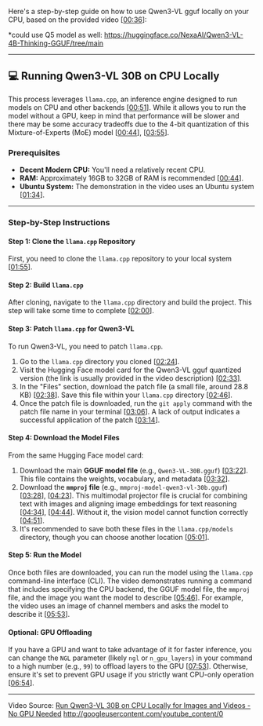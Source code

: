 Here's a step-by-step guide on how to use Qwen3-VL gguf locally on your CPU, based on the provided video [[00:36](http://www.youtube.com/watch?v=Uvcy8V6quok&t=36)]:

*could use Q5 model as well:
https://huggingface.co/NexaAI/Qwen3-VL-4B-Thinking-GGUF/tree/main


---

## 💻 Running Qwen3-VL 30B on CPU Locally

This process leverages `llama.cpp`, an inference engine designed to run models on CPU and other backends [[00:51](http://www.youtube.com/watch?v=Uvcy8V6quok&t=51)]. While it allows you to run the model without a GPU, keep in mind that performance will be slower and there may be some accuracy tradeoffs due to the 4-bit quantization of this Mixture-of-Experts (MoE) model [[00:44](http://www.youtube.com/watch?v=Uvcy8V6quok&t=44)], [[03:55](http://www.youtube.com/watch?v=Uvcy8V6quok&t=235)].

### Prerequisites
* **Decent Modern CPU:** You'll need a relatively recent CPU.
* **RAM:** Approximately 16GB to 32GB of RAM is recommended [[00:44](http://www.youtube.com/watch?v=Uvcy8V6quok&t=44)].
* **Ubuntu System:** The demonstration in the video uses an Ubuntu system [[01:34](http://www.youtube.com/watch?v=Uvcy8V6quok&t=94)].

---

### Step-by-Step Instructions

#### Step 1: Clone the `llama.cpp` Repository
First, you need to clone the `llama.cpp` repository to your local system [[01:55](http://www.youtube.com/watch?v=Uvcy8V6quok&t=115)].

#### Step 2: Build `llama.cpp`
After cloning, navigate to the `llama.cpp` directory and build the project. This step will take some time to complete [[02:00](http://www.youtube.com/watch?v=Uvcy8V6quok&t=120)].

#### Step 3: Patch `llama.cpp` for Qwen3-VL
To run Qwen3-VL, you need to patch `llama.cpp`.
1.  Go to the `llama.cpp` directory you cloned [[02:24](http://www.youtube.com/watch?v=Uvcy8V6quok&t=144)].
2.  Visit the Hugging Face model card for the Qwen3-VL gguf quantized version (the link is usually provided in the video description) [[02:33](http://www.youtube.com/watch?v=Uvcy8V6quok&t=153)].
3.  In the "Files" section, download the patch file (a small file, around 28.8 KB) [[02:38](http://www.youtube.com/watch?v=Uvcy8V6quok&t=158)]. Save this file within your `llama.cpp` directory [[02:46](http://www.youtube.com/watch?v=Uvcy8V6quok&t=166)].
4.  Once the patch file is downloaded, run the `git apply` command with the patch file name in your terminal [[03:06](http://www.youtube.com/watch?v=Uvcy8V6quok&t=186)]. A lack of output indicates a successful application of the patch [[03:14](http://www.youtube.com/watch?v=Uvcy8V6quok&t=194)].

#### Step 4: Download the Model Files
From the same Hugging Face model card:
1.  Download the main **GGUF model file** (e.g., `Qwen3-VL-30B.gguf`) [[03:22](http://www.youtube.com/watch?v=Uvcy8V6quok&t=202)]. This file contains the weights, vocabulary, and metadata [[03:32](http://www.youtube.com/watch?v=Uvcy8V6quok&t=212)].
2.  Download the **`mmproj` file** (e.g., `mmproj-model-qwen3-vl-30b.gguf`) [[03:28](http://www.youtube.com/watch?v=Uvcy8V6quok&t=208)], [[04:23](http://www.youtube.com/watch?v=Uvcy8V6quok&t=263)]. This multimodal projector file is crucial for combining text with images and aligning image embeddings for text reasoning [[04:34](http://www.youtube.com/watch?v=Uvcy8V6quok&t=274)], [[04:44](http://www.youtube.com/watch?v=Uvcy8V6quok&t=284)]. Without it, the vision model cannot function correctly [[04:51](http://www.youtube.com/watch?v=Uvcy8V6quok&t=291)].
3.  It's recommended to save both these files in the `llama.cpp/models` directory, though you can choose another location [[05:01](http://www.youtube.com/watch?v=Uvcy8V6quok&t=301)].

#### Step 5: Run the Model
Once both files are downloaded, you can run the model using the `llama.cpp` command-line interface (CLI). The video demonstrates running a command that includes specifying the CPU backend, the GGUF model file, the `mmproj` file, and the image you want the model to describe [[05:46](http://www.youtube.com/watch?v=Uvcy8V6quok&t=346)]. For example, the video uses an image of channel members and asks the model to describe it [[05:53](http://www.youtube.com/watch?v=Uvcy8V6quok&t=353)].

#### Optional: GPU Offloading
If you have a GPU and want to take advantage of it for faster inference, you can change the `NGL` parameter (likely `ngl` or `n_gpu_layers`) in your command to a high number (e.g., `99`) to offload layers to the GPU [[07:53](http://www.youtube.com/watch?v=Uvcy8V6quok&t=473)]. Otherwise, ensure it's set to prevent GPU usage if you strictly want CPU-only operation [[06:54](http://www.youtube.com/watch?v=Uvcy8V6quok&t=414)].

---
Video Source: [Run Qwen3-VL 30B on CPU Locally for Images and Videos - No GPU Needed](https://www.youtube.com/watch?v=Uvcy8V6quok)
http://googleusercontent.com/youtube_content/0
